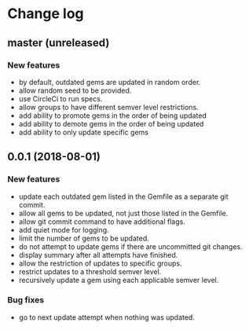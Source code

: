 # Change log

## master (unreleased)

### New features

* by default, outdated gems are updated in random order.
* allow random seed to be provided.
* use CircleCi to run specs.
* allow groups to have different semver level restrictions.
* add ability to promote gems in the order of being updated
* add ability to demote gems in the order of being updated
* add ability to only update specific gems

## 0.0.1 (2018-08-01)

### New features

* update each outdated gem listed in the Gemfile as a separate git commit.
* allow all gems to be updated, not just those listed in the Gemfile.
* allow git commit command to have additional flags.
* add quiet mode for logging.
* limit the number of gems to be updated.
* do not attempt to update gems if there are uncommitted git changes.
* display summary after all attempts have finished.
* allow the restriction of updates to specific groups.
* restrict updates to a threshold semver level.
* recursively update a gem using each applicable semver level.

### Bug fixes

* go to next update attempt when nothing was updated.
